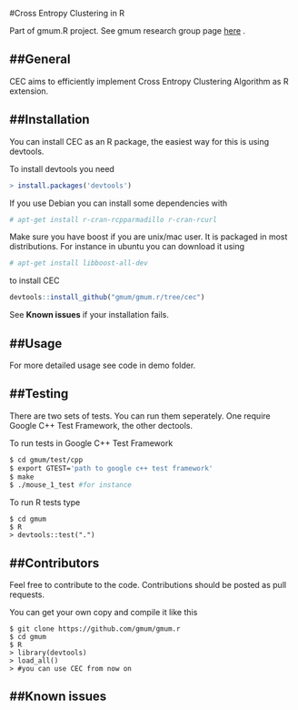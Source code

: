 #Cross Entropy Clustering in R

Part of gmum.R project. See gmum research group page [here](http://gmum.ii.uj.edu.pl) .

##General
------

CEC aims to efficiently implement Cross Entropy Clustering Algorithm as R extension.

##Installation
-----------

You can install CEC as an R package, the easiest way for this is using devtools.

To install devtools you need
```R
> install.packages('devtools')
```

If you use Debian you can install some dependencies with
```bash
# apt-get install r-cran-rcpparmadillo r-cran-rcurl
```

Make sure you have boost if you are unix/mac user. It is packaged in most distributions.
For instance in ubuntu you can download it using 
```bash
# apt-get install libboost-all-dev
```

to install CEC
```R
devtools::install_github("gmum/gmum.r/tree/cec")
```

See **Known issues** if your installation fails.

##Usage
-----

For more detailed usage see code in demo folder.

##Testing
-----
There are two sets of tests. You can run them seperately. One require Google C++ Test Framework, the other dectools.

To run tests in Google C++ Test Framework
```bash
$ cd gmum/test/cpp
$ export GTEST='path to google c++ test framework'
$ make
$ ./mouse_1_test #for instance
```

To run R tests type
```
$ cd gmum
$ R
> devtools::test(".")
```

##Contributors
---------
Feel free to contribute to the code. Contributions should be posted as pull requests.

You can get your own copy and compile it like this
```
$ git clone https://github.com/gmum/gmum.r
$ cd gmum
$ R
> library(devtools)
> load_all()
> #you can use CEC from now on
```

##Known issues
---------

